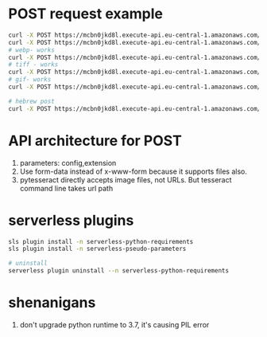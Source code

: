 # POST request example
```sh
curl -X POST https://mcbn0jkd8l.execute-api.eu-central-1.amazonaws.com/dev/ocr -d "https://i.imgur.com/zGRdhAT.jpg"
curl -X POST https://mcbn0jkd8l.execute-api.eu-central-1.amazonaws.com/dev/ocr -d "https://i.etsystatic.com/16235847/r/il/b1e59b/2011957531/il_570xN.2011957531_p39l.jpg"
# webp- works
curl -X POST https://mcbn0jkd8l.execute-api.eu-central-1.amazonaws.com/dev/ocr -d "https://www.online-convert.com/downloadfile/e1faa392-54fc-4aa3-96e8-764b872f6c5f/180d9d302f6308358ec8b8faaed7e74e"
# tiff - works
curl -X POST https://mcbn0jkd8l.execute-api.eu-central-1.amazonaws.com/dev/ocr -d "https://www.online-convert.com/downloadfile/eefcbca6-e32f-4746-b48c-b79eab426c2d/5e98fef3ab27e890f09bb70257584ec0"
# gif- works
curl -X POST https://mcbn0jkd8l.execute-api.eu-central-1.amazonaws.com/dev/ocr -d "https://media3.giphy.com/media/D0Uhua2Z1PC8w/source.gif"

# hebrew post
curl -X POST https://mcbn0jkd8l.execute-api.eu-central-1.amazonaws.com/dev/ocr -d "https://encrypted-tbn0.gstatic.com/images?q=tbn%3AANd9GcQdUtag90lRt2LVqV0MCHiO-w-FCbEpkjSOrOaNB6_3wVvr1kj0"
```

# API architecture for POST 
1. parameters: config,extension
2. Use form-data instead of x-www-form because it supports files also.
3. pytesseract directly accepts image files, not URLs. But tesseract command line takes url path

# serverless plugins
```sh
sls plugin install -n serverless-python-requirements
sls plugin install -n serverless-pseudo-parameters

# uninstall
serverless plugin uninstall --n serverless-python-requirements
```

# shenanigans
1. don't upgrade python runtime to 3.7, it's causing PIL error